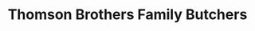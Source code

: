 ---
title: "Thomson Brothers Family Butchers"
url: /giffnock/thomson-brothers-family-butchers/
shop: butcher
---